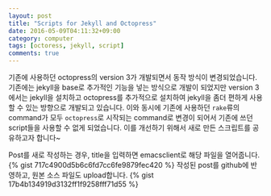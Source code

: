 ```yaml
---
layout: post
title: "Scripts for Jekyll and Octopress"
date: 2016-05-09T04:11:32+09:00
category: computer
tags: [octoress, jekyll, script]
comments: true
---
```


기존에 사용하던 octopress의 version 3가 개발되면서 동작 방식이 변경되었습니다. 기존에는 jekyll을 base로 추가적인 기능을 넣는 방식으로 개발이 되었지만 version 3에서는 jekyll을 설치하고 octopress를 추가적으로 설치하여 jekyll을 좀더 편하게 사용할 수 있는 방향으로 개발되고 있습니다.
 이와 동시에 기존에 사용하던 `rake`류의 command가 모두 `octopress`로 시작되는 command로 변경이 되어서 기존에 쓰던 script들을 사용할 수 없게 되었습니다.
 이를 개선하기 위해서 새로 만든 스크립트를 공유하고자 합니다~

Post를 새로 작성하는 경우,
title을 입력하면 emacsclient로 해당 파일을 열어줍니다.
{% gist 717c4900d5b6c6fd7cc6fe9879fec420 %}
작성된 post를 github에 반영하고, 원본 소스 파일도 upload합니다.
{% gist 17b4b134919d3132ff1f9258fff71d55 %}
